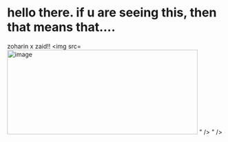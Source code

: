 # hello there. if u are seeing this, then that means that....
zoharin x zaid!! 
<img src=<img width="442" height="197" alt="image" src="https://github.com/user-attachments/assets/a466d3a4-4c7e-42d8-9fc7-410a9785bc45" />
" />
" />

